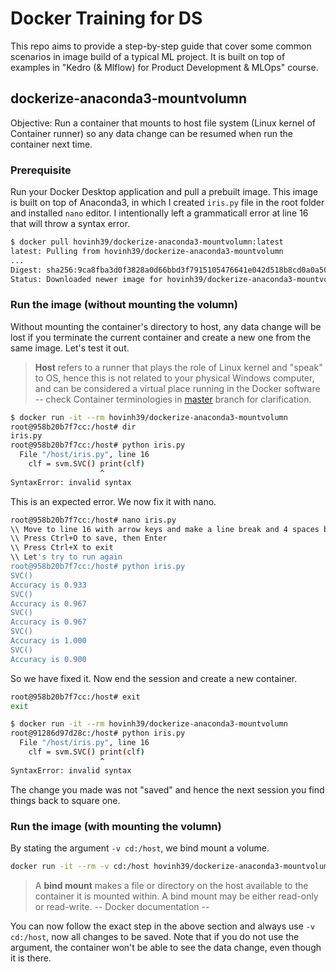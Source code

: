 # Docker Training for DS

This repo aims to provide a step-by-step guide that cover some common scenarios in image build of a typical ML project. It is built on top of examples in "Kedro (& Mlflow) for Product Development & MLOps" course. 

## dockerize-anaconda3-mountvolumn

Objective: Run a container that mounts to host file system (Linux kernel of Container runner) so any data change can be resumed when run the container next time. 

### Prerequisite
Run your Docker Desktop application and pull a prebuilt image. This image is built on top of Anaconda3, in which I created `iris.py` file in the root folder and installed `nano` editor. I intentionally left a grammaticall error at line 16 that will throw a syntax error. 
```bash
$ docker pull hovinh39/dockerize-anaconda3-mountvolumn:latest
latest: Pulling from hovinh39/dockerize-anaconda3-mountvolumn
...
Digest: sha256:9ca8fba3d0f3828a0d66bbd3f7915105476641e042d518b8cd0a0a50b66d9f49
Status: Downloaded newer image for hovinh39/dockerize-anaconda3-mountvolumn:latest docker.io/hovinh39/dockerize-anaconda3-mountvolumn:latest
```

### Run the image (without mounting the volumn)

Without mounting the container's directory to host, any data change will be lost if you terminate the current container and create a new one from the same image. Let's test it out. 
> **Host** refers to a runner that plays the role of Linux kernel and "speak" to OS, hence this is not related to your physical Windows computer, and can be considered a virtual place running in the Docker software -- check Container terminologies in [master](https://bitbucket.org/hoxuanvinh-upskills/docker-ds-training/src/master/) branch for clarification.

```bash
$ docker run -it --rm hovinh39/dockerize-anaconda3-mountvolumn
root@958b20b7f7cc:/host# dir
iris.py
root@958b20b7f7cc:/host# python iris.py 
  File "/host/iris.py", line 16
    clf = svm.SVC() print(clf)
                    ^
SyntaxError: invalid syntax
```

This is an expected error. We now fix it with nano.
```bash
root@958b20b7f7cc:/host# nano iris.py
\\ Move to line 16 with arrow keys and make a line break and 4 spaces before "print (clf)"
\\ Press Ctrl+O to save, then Enter
\\ Press Ctrl+X to exit
\\ Let's try to run again
root@958b20b7f7cc:/host# python iris.py 
SVC()
Accuracy is 0.933
SVC()
Accuracy is 0.967
SVC()
Accuracy is 0.967
SVC()
Accuracy is 1.000
SVC()
Accuracy is 0.900
```

So we have fixed it. Now end the session and create a new container.
```bash
root@958b20b7f7cc:/host# exit
exit

$ docker run -it --rm hovinh39/dockerize-anaconda3-mountvolumn
root@91286d97d28c:/host# python iris.py 
  File "/host/iris.py", line 16
    clf = svm.SVC() print(clf)
                    ^
SyntaxError: invalid syntax
```
The change you made was not "saved" and hence the next session you find things back to square one.

### Run the image (with mounting the volumn)

By stating the argument `-v cd:/host`, we bind mount a volume.
```bash
docker run -it --rm -v cd:/host hovinh39/dockerize-anaconda3-mountvolumn
```
> A **bind mount** makes a file or directory on the host available to the container it is mounted within. A bind mount may be either read-only or read-write. -- Docker documentation --

You can now follow the exact step in the above section and always use `-v cd:/host`, now all changes to be saved. Note that if you do not use the argument, the container won't be able to see the data change, even though it is there.